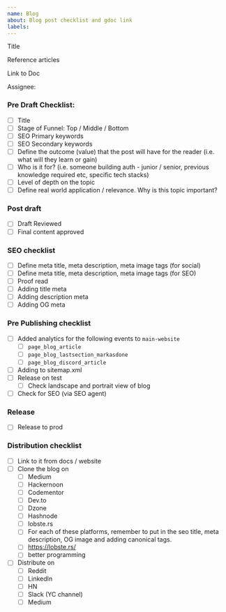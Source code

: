 ```yaml
---
name: Blog
about: Blog post checklist and gdoc link
labels:
---
```


Title

Reference articles

Link to Doc

Assignee:


### Pre Draft Checklist:
- [ ] Title	
- [ ] Stage of Funnel: Top / Middle / Bottom
- [ ] SEO Primary keywords
- [ ] SEO Secondary keywords
- [ ] Define the outcome (value) that the post will have for the reader (i.e. what will they learn or gain)
- [ ] Who is it for? (i.e. someone building auth - junior / senior, previous knowledge required etc, specific tech stacks)
- [ ] Level of depth on the topic
- [ ] Define real world application / relevance. Why is this topic important?

### Post draft
- [ ] Draft Reviewed
- [ ] Final content approved

### SEO checklist
- [ ] Define meta title, meta description, meta image tags (for social)
- [ ] Define meta title, meta description, meta image tags (for SEO)
- [ ] Proof read
- [ ] Adding title meta
- [ ] Adding description meta
- [ ] Adding OG meta

### Pre Publishing checklist
- [ ] Added analytics for the following events to `main-website`
  - [ ] `page_blog_article`
  - [ ] `page_blog_lastsection_markasdone`
  - [ ] `page_blog_discord_article`
- [ ] Adding to sitemap.xml
- [ ] Release on test
    - [ ] Check landscape and portrait view of blog 
- [ ] Check for SEO (via SEO agent)

### Release
- [ ] Release to prod

### Distribution checklist
- [ ]  Link to it from docs / website
- [ ] Clone the blog on
   - [ ] Medium
   - [ ] Hackernoon
   - [ ] Codementor
   - [ ] Dev.to
   - [ ] Dzone
   - [ ] Hashnode
   - [ ] lobste.rs
   - [ ] For each of these platforms, remember to put in the seo  title, meta description, OG image and adding canonical tags. 
   - [ ] https://lobste.rs/  
   - [ ] better programming

- [ ] Distribute on 
   - [ ] Reddit
   - [ ] LinkedIn
   - [ ] HN
   - [ ] Slack (YC channel)
   - [ ] Medium
